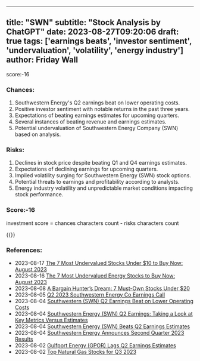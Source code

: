 
---
title: "SWN"
subtitle: "Stock Analysis by ChatGPT"
date: 2023-08-27T09:20:06
draft: true
tags: ['earnings beats', 'investor sentiment', 'undervaluation', 'volatility', 'energy industry']
author: Friday Wall
---

score:-16
### Chances:
1. Southwestern Energy's Q2 earnings beat on lower operating costs.
2. Positive investor sentiment with notable returns in the past three years.
3. Expectations of beating earnings estimates for upcoming quarters.
4. Several instances of beating revenue and earnings estimates.
5. Potential undervaluation of Southwestern Energy Company (SWN) based on analysis.
### Risks:
1. Declines in stock price despite beating Q1 and Q4 earnings estimates.
2. Expectations of declining earnings for upcoming quarters.
3. Implied volatility surging for Southwestern Energy (SWN) stock options.
4. Potential threats to earnings and profitability according to analysts.
5. Energy industry volatility and unpredictable market conditions impacting stock performance.
### Score:-16
investment score = chances characters count - risks characters count

{{<tradingview symbol="NYSE:SWN">}}
### References:
- 2023-08-17 [The 7 Most Undervalued Stocks Under $10 to Buy Now: August 2023](https://finance.yahoo.com/news/7-most-undervalued-stocks-under-202959258.html?.tsrc=rss)
- 2023-08-16 [The 7 Most Undervalued Energy Stocks to Buy Now: August 2023](https://finance.yahoo.com/news/7-most-undervalued-energy-stocks-010926091.html?.tsrc=rss)
- 2023-08-08 [A Bargain Hunter’s Dream: 7 Must-Own Stocks Under $20](https://finance.yahoo.com/news/bargain-hunter-dream-7-must-224741832.html?.tsrc=rss)
- 2023-08-05 [Q2 2023 Southwestern Energy Co Earnings Call](https://finance.yahoo.com/news/q2-2023-southwestern-energy-co-061221672.html?.tsrc=rss)
- 2023-08-04 [Southwestern (SWN) Q2 Earnings Beat on Lower Operating Costs](https://finance.yahoo.com/news/southwestern-swn-q2-earnings-beat-130400419.html?.tsrc=rss)
- 2023-08-04 [Southwestern Energy (SWN) Q2 Earnings: Taking a Look at Key Metrics Versus Estimates](https://finance.yahoo.com/news/southwestern-energy-swn-q2-earnings-013016432.html?.tsrc=rss)
- 2023-08-04 [Southwestern Energy (SWN) Beats Q2 Earnings Estimates](https://finance.yahoo.com/news/southwestern-energy-swn-beats-q2-223514387.html?.tsrc=rss)
- 2023-08-04 [Southwestern Energy Announces Second Quarter 2023 Results](https://finance.yahoo.com/news/southwestern-energy-announces-second-quarter-202100486.html?.tsrc=rss)
- 2023-08-02 [Gulfport Energy (GPOR) Lags Q2 Earnings Estimates](https://finance.yahoo.com/news/gulfport-energy-gpor-lags-q2-222506375.html?.tsrc=rss)
- 2023-08-02 [Top Natural Gas Stocks for Q3 2023](https://finance.yahoo.com/m/f0922a43-e786-3ae5-9fa4-dd5782ab3d7b/top-natural-gas-stocks-for-q3.html?.tsrc=rss)


                